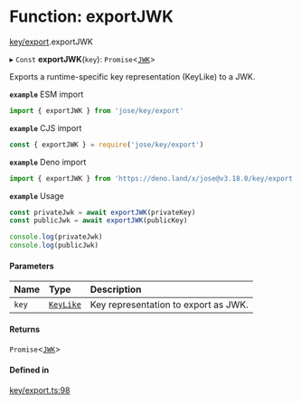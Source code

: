 # Function: exportJWK

[key/export](../modules/key_export.md).exportJWK

▸ `Const` **exportJWK**(`key`): `Promise`<[`JWK`](../interfaces/types.JWK.md)\>

Exports a runtime-specific key representation (KeyLike) to a JWK.

**`example`** ESM import
```js
import { exportJWK } from 'jose/key/export'
```

**`example`** CJS import
```js
const { exportJWK } = require('jose/key/export')
```

**`example`** Deno import
```js
import { exportJWK } from 'https://deno.land/x/jose@v3.18.0/key/export.ts'
```

**`example`** Usage
```js
const privateJwk = await exportJWK(privateKey)
const publicJwk = await exportJWK(publicKey)

console.log(privateJwk)
console.log(publicJwk)
```

#### Parameters

| Name | Type | Description |
| :------ | :------ | :------ |
| `key` | [`KeyLike`](../types/types.KeyLike.md) | Key representation to export as JWK. |

#### Returns

`Promise`<[`JWK`](../interfaces/types.JWK.md)\>

#### Defined in

[key/export.ts:98](https://github.com/panva/jose/blob/v3.18.0/src/key/export.ts#L98)

